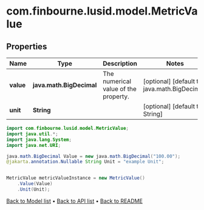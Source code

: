 # com.finbourne.lusid.model.MetricValue

## Properties

Name | Type | Description | Notes
------------ | ------------- | ------------- | -------------
**value** | **java.math.BigDecimal** | The numerical value of the property. | [optional] [default to java.math.BigDecimal]
**unit** | **String** |  | [optional] [default to String]

```java
import com.finbourne.lusid.model.MetricValue;
import java.util.*;
import java.lang.System;
import java.net.URI;

java.math.BigDecimal Value = new java.math.BigDecimal("100.00");
@jakarta.annotation.Nullable String Unit = "example Unit";


MetricValue metricValueInstance = new MetricValue()
    .Value(Value)
    .Unit(Unit);
```


[Back to Model list](../README.md#documentation-for-models) &#8226; [Back to API list](../README.md#documentation-for-api-endpoints) &#8226; [Back to README](../README.md)
